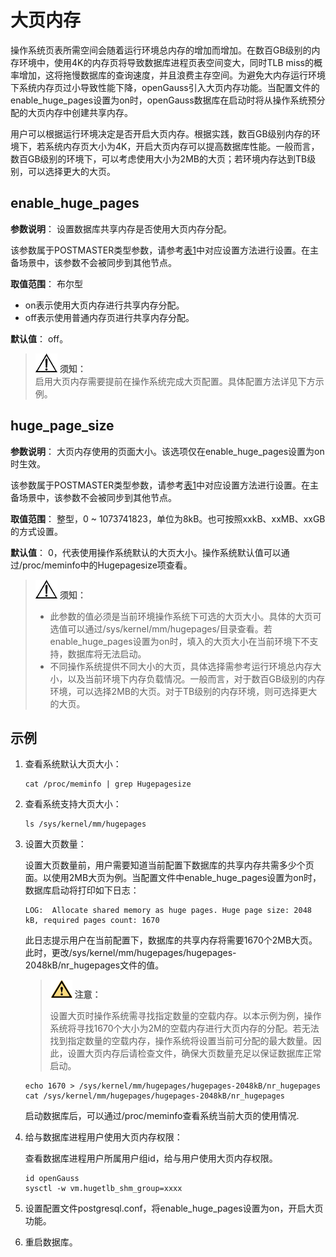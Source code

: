 # 大页内存

操作系统页表所需空间会随着运行环境总内存的增加而增加。在数百GB级别的内存环境中，使用4K的内存页将导致数据库进程页表空间变大，同时TLB miss的概率增加，这将拖慢数据库的查询速度，并且浪费主存空间。为避免大内存运行环境下系统内存页过小导致性能下降，openGauss引入大页内存功能。当配置文件的enable_huge_pages设置为on时，openGauss数据库在启动时将从操作系统预分配的大页内存中创建共享内存。

用户可以根据运行环境决定是否开启大页内存。根据实践，数百GB级别内存的环境下，若系统内存页大小为4K，开启大页内存可以提高数据库性能。一般而言，数百GB级别的环境下，可以考虑使用大小为2MB的大页；若环境内存达到TB级别，可以选择更大的大页。

## enable\_huge\_pages<a name="zh-cn_topic_0237124693_zh-cn_topic_0059778803_sc5573df50b1c4214bd6067c213147fce"></a>

**参数说明**： 设置数据库共享内存是否使用大页内存分配。

该参数属于POSTMASTER类型参数，请参考[表1](../DatabaseAdministrationGuide/参数设置.md#zh-cn_topic_0237121562_zh-cn_topic_0059777490_t91a6f212010f4503b24d7943aed6d846)中对应设置方法进行设置。在主备场景中，该参数不会被同步到其他节点。

**取值范围**： 布尔型

-   on表示使用大页内存进行共享内存分配。
-   off表示使用普通内存页进行共享内存分配。

**默认值**： off。

>![](public_sys-resources/icon-notice.gif) **须知：**   
>启用大页内存需要提前在操作系统完成大页配置。具体配置方法详见下方示例。

## huge\_page\_size<a name="zh-cn_topic_0237124693_zh-cn_topic_0059778803_s4db3d28f8b8349b582c80fcd26dd8967"></a>

**参数说明**： 大页内存使用的页面大小。该选项仅在enable\_huge\_pages设置为on时生效。

该参数属于POSTMASTER类型参数，请参考[表1](../DatabaseAdministrationGuide/参数设置.md#zh-cn_topic_0237121562_zh-cn_topic_0059777490_t91a6f212010f4503b24d7943aed6d846)中对应设置方法进行设置。在主备场景中，该参数不会被同步到其他节点。

**取值范围**： 整型，0 \~ 1073741823，单位为8kB。也可按照xxkB、xxMB、xxGB的方式设置。

**默认值**： 0，代表使用操作系统默认的大页大小。操作系统默认值可以通过/proc/meminfo中的Hugepagesize项查看。

>![](public_sys-resources/icon-notice.gif) **须知：**   
>-   此参数的值必须是当前环境操作系统下可选的大页大小。具体的大页可选值可以通过/sys/kernel/mm/hugepages/目录查看。若enable_huge_pages设置为on时，填入的大页大小在当前环境下不支持，数据库将无法启动。
>-   不同操作系统提供不同大小的大页，具体选择需参考运行环境总内存大小，以及当前环境下内存负载情况。一般而言，对于数百GB级别的内存环境，可以选择2MB的大页。对于TB级别的内存环境，则可选择更大的大页。

## 示例<a name="zh-cn_topic_0283137176_zh-cn_topic_0237121562_zh-cn_topic_0059777490_s5b8255d8025640aba238bfb86b20807a"></a>

1.  查看系统默认大页大小：

    ```
    cat /proc/meminfo | grep Hugepagesize
    ```

2. 查看系统支持大页大小：

    ```
    ls /sys/kernel/mm/hugepages
    ```

3. 设置大页数量：

    设置大页数量前，用户需要知道当前配置下数据库的共享内存共需多少个页面。以使用2MB大页为例。当配置文件中enable_huge_pages设置为on时，数据库启动将打印如下日志：

    ```
    LOG:  Allocate shared memory as huge pages. Huge page size: 2048 kB, required pages count: 1670
    ```

    此日志提示用户在当前配置下，数据库的共享内存将需要1670个2MB大页。此时，更改/sys/kernel/mm/hugepages/hugepages-2048kB/nr_hugepages文件的值。

    >![](public_sys-resources/icon-caution.gif) **注意：** 
    > 
    > 设置大页时操作系统需寻找指定数量的空载内存。以本示例为例，操作系统将寻找1670个大小为2M的空载内存进行大页内存的分配。若无法找到指定数量的空载内存，操作系统将设置当前可分配的最大数量。因此，设置大页内存后请检查文件，确保大页数量充足以保证数据库正常启动。

    ```
    echo 1670 > /sys/kernel/mm/hugepages/hugepages-2048kB/nr_hugepages
    cat /sys/kernel/mm/hugepages/hugepages-2048kB/nr_hugepages
    ```

    启动数据库后，可以通过/proc/meminfo查看系统当前大页的使用情况.

4. 给与数据库进程用户使用大页内存权限：

    查看数据库进程用户所属用户组id，给与用户使用大页内存权限。

    ```
    id openGauss
    sysctl -w vm.hugetlb_shm_group=xxxx
    ```

5. 设置配置文件postgresql.conf，将enable_huge_pages设置为on，开启大页功能。

6. 重启数据库。